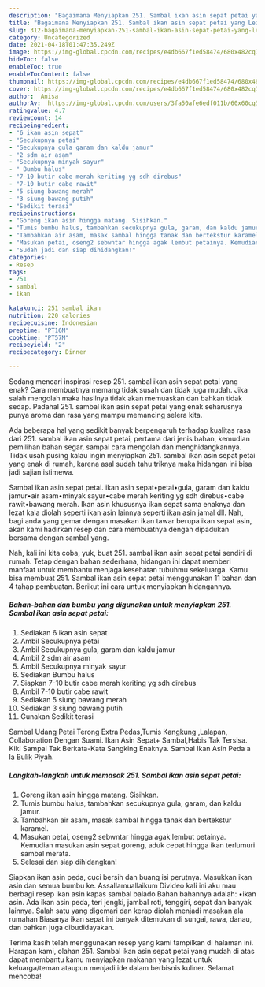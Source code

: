 ```yaml
---
description: "Bagaimana Menyiapkan 251. Sambal ikan asin sepat petai yang Lezat"
title: "Bagaimana Menyiapkan 251. Sambal ikan asin sepat petai yang Lezat"
slug: 312-bagaimana-menyiapkan-251-sambal-ikan-asin-sepat-petai-yang-lezat
category: Uncategorized
date: 2021-04-18T01:47:35.249Z
image: https://img-global.cpcdn.com/recipes/e4db667f1ed58474/680x482cq70/251-sambal-ikan-asin-sepat-petai-foto-resep-utama.jpg
hideToc: false
enableToc: true
enableTocContent: false
thumbnail: https://img-global.cpcdn.com/recipes/e4db667f1ed58474/680x482cq70/251-sambal-ikan-asin-sepat-petai-foto-resep-utama.jpg
cover: https://img-global.cpcdn.com/recipes/e4db667f1ed58474/680x482cq70/251-sambal-ikan-asin-sepat-petai-foto-resep-utama.jpg
author:  Anisa
authorAv:  https://img-global.cpcdn.com/users/3fa50afe6edf011b/60x60cq50/avatar.jpg
ratingvalue: 4.7
reviewcount: 14
recipeingredient:
- "6 ikan asin sepat"
- "Secukupnya petai"
- "Secukupnya gula garam dan kaldu jamur"
- "2 sdm air asam"
- "Secukupnya minyak sayur"
- " Bumbu halus"
- "7-10 butir cabe merah keriting yg sdh direbus"
- "7-10 butir cabe rawit"
- "5 siung bawang merah"
- "3 siung bawang putih"
- "Sedikit terasi"
recipeinstructions:
- "Goreng ikan asin hingga matang. Sisihkan."
- "Tumis bumbu halus, tambahkan secukupnya gula, garam, dan kaldu jamur."
- "Tambahkan air asam, masak sambal hingga tanak dan bertekstur karamel."
- "Masukan petai, oseng2 sebwntar hingga agak lembut petainya. Kemudian masukan asin sepat goreng, aduk cepat hingga ikan terlumuri sambal merata."
- "Sudah jadi dan siap dihidangkan!"
categories:
- Resep
tags:
- 251
- sambal
- ikan

katakunci: 251 sambal ikan 
nutrition: 220 calories
recipecuisine: Indonesian
preptime: "PT16M"
cooktime: "PT57M"
recipeyield: "2"
recipecategory: Dinner

---
```



Sedang mencari inspirasi resep 251. sambal ikan asin sepat petai yang enak? Cara membuatnya memang tidak susah dan tidak juga mudah. Jika salah mengolah maka hasilnya tidak akan memuaskan dan bahkan tidak sedap. Padahal 251. sambal ikan asin sepat petai yang enak seharusnya punya aroma dan rasa yang mampu memancing selera kita.


Ada beberapa hal yang sedikit banyak berpengaruh terhadap kualitas rasa dari 251. sambal ikan asin sepat petai, pertama dari jenis bahan, kemudian pemilihan bahan segar, sampai cara mengolah dan menghidangkannya. Tidak usah pusing kalau ingin menyiapkan 251. sambal ikan asin sepat petai yang enak di rumah, karena asal sudah tahu triknya maka hidangan ini bisa jadi sajian istimewa.

Sambal ikan asin sepat petai. ikan asin sepat•petai•gula, garam dan kaldu jamur•air asam•minyak sayur•cabe merah keriting yg sdh direbus•cabe rawit•bawang merah. Ikan asin khususnya ikan sepat sama enaknya dan lezat kala diolah seperti ikan asin lainnya seperti ikan asin jamal dll. Nah, bagi anda yang gemar dengan masakan ikan tawar berupa ikan sepat asin, akan kami hadirkan resep dan cara membuatnya dengan dipadukan bersama dengan sambal yang.


Nah, kali ini kita coba, yuk, buat 251. sambal ikan asin sepat petai sendiri di rumah. Tetap dengan bahan sederhana, hidangan ini dapat memberi manfaat untuk membantu menjaga kesehatan tubuhmu sekeluarga. Kamu bisa membuat 251. Sambal ikan asin sepat petai menggunakan 11 bahan dan 4 tahap pembuatan. Berikut ini cara untuk menyiapkan hidangannya.

<!--inarticleads1-->

##### Bahan-bahan dan bumbu yang digunakan untuk menyiapkan 251. Sambal ikan asin sepat petai:

1. Sediakan 6 ikan asin sepat
1. Ambil Secukupnya petai
1. Ambil Secukupnya gula, garam dan kaldu jamur
1. Ambil 2 sdm air asam
1. Ambil Secukupnya minyak sayur
1. Sediakan  Bumbu halus
1. Siapkan 7-10 butir cabe merah keriting yg sdh direbus
1. Ambil 7-10 butir cabe rawit
1. Sediakan 5 siung bawang merah
1. Sediakan 3 siung bawang putih
1. Gunakan Sedikit terasi


Sambal Udang Petai Terong Extra Pedas,Tumis Kangkung ,Lalapan, Collaboration Dengan Suami. Ikan Asin Sepat+ Sambal,Habis Tak Tersisa. Kiki Sampai Tak Berkata-Kata Sangking Enaknya. Sambal Ikan Asin Peda a la Bulik Piyah. 

<!--inarticleads2-->

##### Langkah-langkah untuk memasak 251. Sambal ikan asin sepat petai:

1. Goreng ikan asin hingga matang. Sisihkan.
1. Tumis bumbu halus, tambahkan secukupnya gula, garam, dan kaldu jamur.
1. Tambahkan air asam, masak sambal hingga tanak dan bertekstur karamel.
1. Masukan petai, oseng2 sebwntar hingga agak lembut petainya. Kemudian masukan asin sepat goreng, aduk cepat hingga ikan terlumuri sambal merata.
1. Selesai dan siap dihidangkan!

Siapkan ikan asin peda, cuci bersih dan buang isi perutnya. Masukkan ikan asin dan semua bumbu ke. Assallamuallaikum Divideo kali ini aku mau berbagi resep ikan asin kapas sambal balado Bahan bahannya adalah: •ikan asin. Ada ikan asin peda, teri jengki, jambal roti, tenggiri, sepat dan banyak lainnya. Salah satu yang digemari dan kerap diolah menjadi masakan ala rumahan Biasanya ikan sepat ini banyak ditemukan di sungai, rawa, danau, dan bahkan juga dibudidayakan. 

Terima kasih telah menggunakan resep yang kami tampilkan di halaman ini. Harapan kami, olahan 251. Sambal ikan asin sepat petai yang mudah di atas dapat membantu kamu menyiapkan makanan yang lezat untuk keluarga/teman ataupun menjadi ide dalam berbisnis kuliner. Selamat mencoba!
